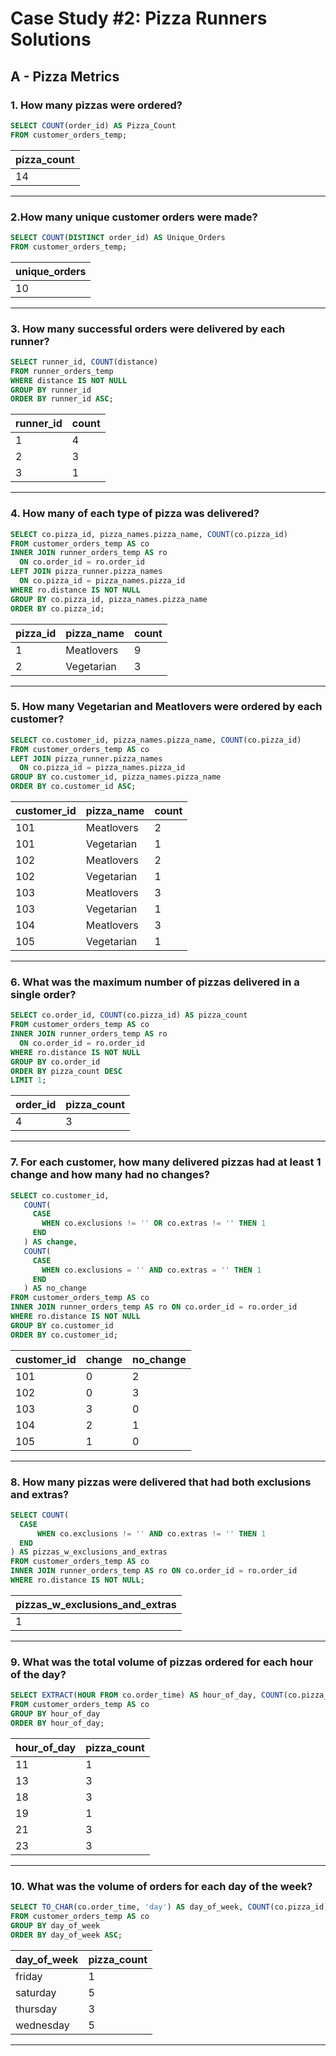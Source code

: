 # Case Study #2: Pizza Runners Solutions 
## A - Pizza Metrics 
### 1. How many pizzas were ordered?

```SQL
SELECT COUNT(order_id) AS Pizza_Count
FROM customer_orders_temp;
```

| pizza_count |
| ----------- |
| 14          |

---
### 2.How many unique customer orders were made?

```SQL
SELECT COUNT(DISTINCT order_id) AS Unique_Orders
FROM customer_orders_temp;
```

| unique_orders |
| ------------- |
| 10            |

---
### 3. How many successful orders were delivered by each runner?

```SQL
SELECT runner_id, COUNT(distance)
FROM runner_orders_temp
WHERE distance IS NOT NULL
GROUP BY runner_id
ORDER BY runner_id ASC;
```

| runner_id | count |
| --------- | ----- |
| 1         | 4     |
| 2         | 3     |
| 3         | 1     |

---
### 4. How many of each type of pizza was delivered?

```SQL
SELECT co.pizza_id, pizza_names.pizza_name, COUNT(co.pizza_id)
FROM customer_orders_temp AS co
INNER JOIN runner_orders_temp AS ro
  ON co.order_id = ro.order_id
LEFT JOIN pizza_runner.pizza_names
  ON co.pizza_id = pizza_names.pizza_id
WHERE ro.distance IS NOT NULL
GROUP BY co.pizza_id, pizza_names.pizza_name
ORDER BY co.pizza_id;
```

| pizza_id | pizza_name | count |
| -------- | ---------- | ----- |
| 1        | Meatlovers | 9     |
| 2        | Vegetarian | 3     |

---
### 5. How many Vegetarian and Meatlovers were ordered by each customer?

```SQL
SELECT co.customer_id, pizza_names.pizza_name, COUNT(co.pizza_id)
FROM customer_orders_temp AS co
LEFT JOIN pizza_runner.pizza_names
  ON co.pizza_id = pizza_names.pizza_id
GROUP BY co.customer_id, pizza_names.pizza_name
ORDER BY co.customer_id ASC;
```

| customer_id | pizza_name | count |
| ----------- | ---------- | ----- |
| 101         | Meatlovers | 2     |
| 101         | Vegetarian | 1     |
| 102         | Meatlovers | 2     |
| 102         | Vegetarian | 1     |
| 103         | Meatlovers | 3     |
| 103         | Vegetarian | 1     |
| 104         | Meatlovers | 3     |
| 105         | Vegetarian | 1     |

---
### 6. What was the maximum number of pizzas delivered in a single order?

```SQL
SELECT co.order_id, COUNT(co.pizza_id) AS pizza_count
FROM customer_orders_temp AS co
INNER JOIN runner_orders_temp AS ro
  ON co.order_id = ro.order_id
WHERE ro.distance IS NOT NULL
GROUP BY co.order_id
ORDER BY pizza_count DESC
LIMIT 1;
```

| order_id | pizza_count |
| -------- | ----------- |
| 4        | 3           |

---
### 7. For each customer, how many delivered pizzas had at least 1 change and how many had no changes?

```SQL
SELECT co.customer_id,
   COUNT(
     CASE 
       WHEN co.exclusions != '' OR co.extras != '' THEN 1
     END
   ) AS change,
   COUNT(
     CASE 
       WHEN co.exclusions = '' AND co.extras = '' THEN 1
     END
   ) AS no_change 
FROM customer_orders_temp AS co
INNER JOIN runner_orders_temp AS ro ON co.order_id = ro.order_id
WHERE ro.distance IS NOT NULL
GROUP BY co.customer_id
ORDER BY co.customer_id;
```

| customer_id | change | no_change |
| ----------- | ------ | --------- |
| 101         | 0      | 2         |
| 102         | 0      | 3         |
| 103         | 3      | 0         |
| 104         | 2      | 1         |
| 105         | 1      | 0         |

---
### 8. How many pizzas were delivered that had both exclusions and extras?

```SQL
SELECT COUNT(
  CASE 
      WHEN co.exclusions != '' AND co.extras != '' THEN 1
  END
) AS pizzas_w_exclusions_and_extras
FROM customer_orders_temp AS co
INNER JOIN runner_orders_temp AS ro ON co.order_id = ro.order_id
WHERE ro.distance IS NOT NULL;
```

| pizzas_w_exclusions_and_extras |
| ------------------------------ |
| 1                              |

---
### 9. What was the total volume of pizzas ordered for each hour of the day?

```SQL
SELECT EXTRACT(HOUR FROM co.order_time) AS hour_of_day, COUNT(co.pizza_id) AS pizza_count
FROM customer_orders_temp AS co
GROUP BY hour_of_day
ORDER BY hour_of_day;
```

| hour_of_day | pizza_count |
| ----------- | ----------- |
| 11          | 1           |
| 13          | 3           |
| 18          | 3           |
| 19          | 1           |
| 21          | 3           |
| 23          | 3           |

---
### 10. What was the volume of orders for each day of the week?

```SQL
SELECT TO_CHAR(co.order_time, 'day') AS day_of_week, COUNT(co.pizza_id) AS pizza_count
FROM customer_orders_temp AS co
GROUP BY day_of_week
ORDER BY day_of_week ASC;
```

| day_of_week | pizza_count |
| ----------- | ----------- |
| friday      | 1           |
| saturday    | 5           |
| thursday    | 3           |
| wednesday   | 5           |

---
